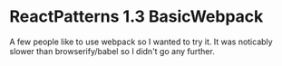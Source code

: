 # ReactPatterns 1.3 BasicWebpack

A few people like to use webpack so I wanted to try it. It was noticably slower than browserify/babel so I didn't go any further.
